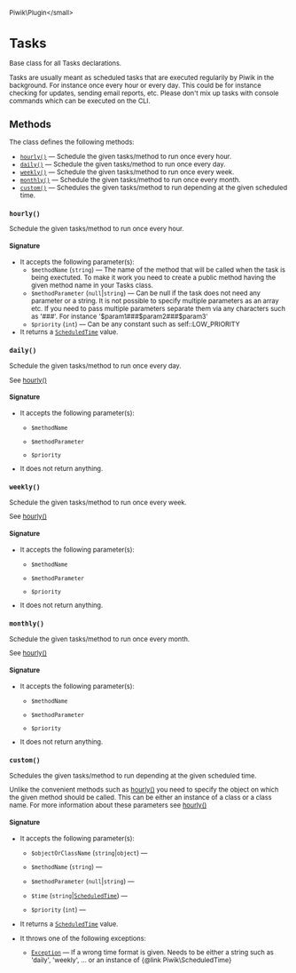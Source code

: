 <small>Piwik\Plugin\</small>

Tasks
=====

Base class for all Tasks declarations.

Tasks are usually meant as scheduled tasks that are executed regularily by Piwik in the background. For instance
once every hour or every day. This could be for instance checking for updates, sending email reports, etc.
Please don't mix up tasks with console commands which can be executed on the CLI.

Methods
-------

The class defines the following methods:

- [`hourly()`](#hourly) &mdash; Schedule the given tasks/method to run once every hour.
- [`daily()`](#daily) &mdash; Schedule the given tasks/method to run once every day.
- [`weekly()`](#weekly) &mdash; Schedule the given tasks/method to run once every week.
- [`monthly()`](#monthly) &mdash; Schedule the given tasks/method to run once every month.
- [`custom()`](#custom) &mdash; Schedules the given tasks/method to run depending at the given scheduled time.

<a name="hourly" id="hourly"></a>
<a name="hourly" id="hourly"></a>
### `hourly()`

Schedule the given tasks/method to run once every hour.

#### Signature

-  It accepts the following parameter(s):
    - `$methodName` (`string`) &mdash;
       The name of the method that will be called when the task is being exectuted. To make it work you need to create a public method having the given method name in your Tasks class.
    - `$methodParameter` (`null`|`string`) &mdash;
       Can be null if the task does not need any parameter or a string. It is not possible to specify multiple parameters as an array etc. If you need to pass multiple parameters separate them via any characters such as '###'. For instance '$param1###$param2###$param3'
    - `$priority` (`int`) &mdash;
       Can be any constant such as self::LOW_PRIORITY
- It returns a [`ScheduledTime`](../../Piwik/ScheduledTime.md) value.

<a name="daily" id="daily"></a>
<a name="daily" id="daily"></a>
### `daily()`

Schedule the given tasks/method to run once every day.

See [hourly()](/api-reference/Piwik/Plugin/Tasks#hourly)

#### Signature

-  It accepts the following parameter(s):
    - `$methodName`
      
    - `$methodParameter`
      
    - `$priority`
      
- It does not return anything.

<a name="weekly" id="weekly"></a>
<a name="weekly" id="weekly"></a>
### `weekly()`

Schedule the given tasks/method to run once every week.

See [hourly()](/api-reference/Piwik/Plugin/Tasks#hourly)

#### Signature

-  It accepts the following parameter(s):
    - `$methodName`
      
    - `$methodParameter`
      
    - `$priority`
      
- It does not return anything.

<a name="monthly" id="monthly"></a>
<a name="monthly" id="monthly"></a>
### `monthly()`

Schedule the given tasks/method to run once every month.

See [hourly()](/api-reference/Piwik/Plugin/Tasks#hourly)

#### Signature

-  It accepts the following parameter(s):
    - `$methodName`
      
    - `$methodParameter`
      
    - `$priority`
      
- It does not return anything.

<a name="custom" id="custom"></a>
<a name="custom" id="custom"></a>
### `custom()`

Schedules the given tasks/method to run depending at the given scheduled time.

Unlike the convenient methods
such as [hourly()](/api-reference/Piwik/Plugin/Tasks#hourly) you need to specify the object on which the given method should be called. This can be
either an instance of a class or a class name. For more information about these parameters see [hourly()](/api-reference/Piwik/Plugin/Tasks#hourly)

#### Signature

-  It accepts the following parameter(s):
    - `$objectOrClassName` (`string`|`object`) &mdash;
      
    - `$methodName` (`string`) &mdash;
      
    - `$methodParameter` (`null`|`string`) &mdash;
      
    - `$time` (`string`|[`ScheduledTime`](../../Piwik/ScheduledTime.md)) &mdash;
      
    - `$priority` (`int`) &mdash;
      
- It returns a [`ScheduledTime`](../../Piwik/ScheduledTime.md) value.
- It throws one of the following exceptions:
    - [`Exception`](http://php.net/class.Exception) &mdash; If a wrong time format is given. Needs to be either a string such as &#039;daily&#039;, &#039;weekly&#039;, ... or an instance of {@link Piwik\ScheduledTime}

